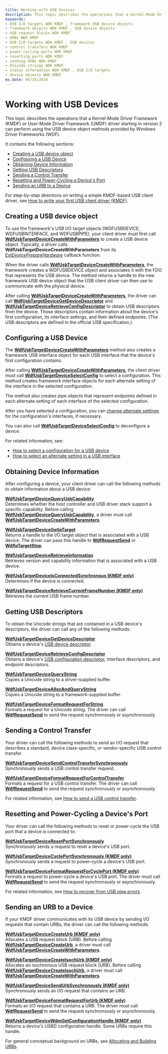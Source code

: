 ```yaml
---
title: Working with USB Devices
description: This topic describes the operations that a Kernel-Mode Driver Framework (KMDF) or User-Mode Driver Framework (UMDF) driver starting in version 2 can perform using the USB device object methods provided by Windows Driver Frameworks (WDF).
keywords:
- USB I/O targets WDK KMDF , framework USB device objects
- framework objects WDK KMDF , USB device objects
- USB request blocks WDK KMDF
- URBs WDK KMDF
- USB I/O targets WDK KMDF , USB devices
- control transfers WDK KMDF
- power-cycling ports WDK KMDF
- resetting ports WDK KMDF
- sending URBs WDK KMDF
- Unicode strings WDK KMDF
- status information WDK KMDF , USB I/O targets
- device objects WDK KMDF
ms.date: 06/24/2019
---
```


# Working with USB Devices


This topic describes the operations that a Kernel-Mode Driver Framework (KMDF) or User-Mode Driver Framework (UMDF) driver starting in version 2 can perform using the USB device object methods provided by Windows Driver Frameworks (WDF).

It contains the following sections:

-   [Creating a USB device object](#creating-a-framework-usb-device-object)
-   [Configuring a USB Device](#selecting-a-device-configuration)
-   [Obtaining Device Information](#obtaining-device-information)
-   [Getting USB Descriptors](#obtaining-a-device-s-unicode-strings)
-   [Sending a Control Transfer](#sending-a-control-transfer)
-   [Resetting and Power-Cycling a Device's Port](#resetting-and-power-cycling-a-device-s-port)
-   [Sending an URB to a Device](#sending-a-urb-to-a-device)

For step-by-step directions on writing a simple KMDF-based USB client driver, see [How to write your first USB client driver (KMDF)](/windows-hardware/drivers/ddi/index).

## <a href="" id="creating-a-framework-usb-device-object"></a> Creating a USB device object


To use the framework's USB I/O target objects (WDFUSBDEVICE, WDFUSBINTERFACE, and WDFUSBPIPE), your client driver must first call [**WdfUsbTargetDeviceCreateWithParameters**](/windows-hardware/drivers/ddi/wdfusb/nf-wdfusb-wdfusbtargetdevicecreatewithparameters) to create a USB device object. Typically, a driver calls **WdfUsbTargetDeviceCreateWithParameters** from its [*EvtDevicePrepareHardware*](/windows-hardware/drivers/ddi/wdfdevice/nc-wdfdevice-evt_wdf_device_prepare_hardware) callback function.

When the driver calls [**WdfUsbTargetDeviceCreateWithParameters**](/windows-hardware/drivers/ddi/wdfusb/nf-wdfusb-wdfusbtargetdevicecreatewithparameters), the framework creates a WDFUSBDEVICE object and associates it with the FDO that represents the USB device. The method returns a handle to the new framework USB device object that the USB client driver can then use to communicate with the physical device.

After calling [**WdfUsbTargetDeviceCreateWithParameters**](/windows-hardware/drivers/ddi/wdfusb/nf-wdfusb-wdfusbtargetdevicecreatewithparameters), the driver can call [**WdfUsbTargetDeviceGetDeviceDescriptor**](/windows-hardware/drivers/ddi/wdfusb/nf-wdfusb-wdfusbtargetdevicegetdevicedescriptor) and [**WdfUsbTargetDeviceRetrieveConfigDescriptor**](/windows-hardware/drivers/ddi/wdfusb/nf-wdfusb-wdfusbtargetdeviceretrieveconfigdescriptor) to obtain USB descriptors from the device. Those descriptors contain information about the device's first configuration, its interface settings, and their defined endpoints. (The USB descriptors are defined in the official USB specification.)

## <a href="" id="selecting-a-device-configuration"></a>Configuring a USB Device


The [**WdfUsbTargetDeviceCreateWithParameters**](/windows-hardware/drivers/ddi/wdfusb/nf-wdfusb-wdfusbtargetdevicecreatewithparameters) method also creates a framework USB interface object for each USB interface that the device's first configuration contains.

After calling [**WdfUsbTargetDeviceCreateWithParameters**](/windows-hardware/drivers/ddi/wdfusb/nf-wdfusb-wdfusbtargetdevicecreatewithparameters), the client driver must call [**WdfUsbTargetDeviceSelectConfig**](/windows-hardware/drivers/ddi/wdfusb/nf-wdfusb-wdfusbtargetdeviceselectconfig) to select a configuration. This method creates framework interface objects for each alternate setting of the interface in the selected configuration.

The method also creates pipe objects that represent endpoints defined in each alternate setting of each interface of the selected configuration.

After you have selected a configuration, you can [change alternate settings](working-with-usb-interfaces.md#selecting-an-alternate-setting-for-a-usb-interface) for the configuration's interfaces, if necessary.

You can also call [**WdfUsbTargetDeviceSelectConfig**](/windows-hardware/drivers/ddi/wdfusb/nf-wdfusb-wdfusbtargetdeviceselectconfig) to deconfigure a device.

For related information, see:

-   [How to select a configuration for a USB device](../usbcon/how-to-select-a-configuration-for-a-usb-device.md)
-   [How to select an alternate setting in a USB interface](../usbcon/index.md)

## <a href="" id="obtaining-device-information"></a> Obtaining Device Information


After configuring a device, your client driver can call the following methods to obtain information about a USB device:

<a href="" id="wdfusbtargetdevicequeryusbcapability"></a>[**WdfUsbTargetDeviceQueryUsbCapability**](/windows-hardware/drivers/ddi/wdfusb/nf-wdfusb-wdfusbtargetdevicequeryusbcapability)  
Determines whether the host controller and USB driver stack support a specific capability. Before calling [**WdfUsbTargetDeviceQueryUsbCapability**](/windows-hardware/drivers/ddi/wdfusb/nf-wdfusb-wdfusbtargetdevicequeryusbcapability), a driver must call [**WdfUsbTargetDeviceCreateWithParameters**](/windows-hardware/drivers/ddi/wdfusb/nf-wdfusb-wdfusbtargetdevicecreatewithparameters).

<a href="" id="wdfusbtargetdevicegetiotarget"></a>[**WdfUsbTargetDeviceGetIoTarget**](/windows-hardware/drivers/ddi/wdfusb/nf-wdfusb-wdfusbtargetdevicegetiotarget)  
Returns a handle to the I/O target object that is associated with a USB device. The driver can pass this handle to [**WdfRequestSend**](/windows-hardware/drivers/ddi/wdfrequest/nf-wdfrequest-wdfrequestsend) or [**WdfIoTargetStop**](/windows-hardware/drivers/ddi/wdfiotarget/nf-wdfiotarget-wdfiotargetstop).

<a href="" id="wdfusbtargetdeviceretrieveinformation"></a>[**WdfUsbTargetDeviceRetrieveInformation**](/windows-hardware/drivers/ddi/wdfusb/nf-wdfusb-wdfusbtargetdeviceretrieveinformation)  
Retrieves version and capability information that is associated with a USB device.

<a href="" id="wdfusbtargetdeviceisconnectedsynchronous--kmdf-only-"></a>[**WdfUsbTargetDeviceIsConnectedSynchronous (KMDF only)**](/windows-hardware/drivers/ddi/wdfusb/nf-wdfusb-wdfusbtargetdeviceisconnectedsynchronous)  
Determines if the device is connected.

<a href="" id="wdfusbtargetdeviceretrievecurrentframenumber--kmdf-only-"></a>[**WdfUsbTargetDeviceRetrieveCurrentFrameNumber (KMDF only)**](/windows-hardware/drivers/ddi/wdfusb/nf-wdfusb-wdfusbtargetdeviceretrievecurrentframenumber)  
Retrieves the current USB frame number.

## <a href="" id="obtaining-a-device-s-unicode-strings"></a>Getting USB Descriptors


To obtain the Unicode strings that are contained in a USB device's descriptors, the driver can call any of the following methods:

<a href="" id="wdfusbtargetdevicegetdevicedescriptor"></a>[**WdfUsbTargetDeviceGetDeviceDescriptor**](/windows-hardware/drivers/ddi/wdfusb/nf-wdfusb-wdfusbtargetdevicegetdevicedescriptor)  
Obtains a device's [USB device descriptor](/windows-hardware/drivers/ddi/index).

<a href="" id="wdfusbtargetdeviceretrieveconfigdescriptor"></a>[**WdfUsbTargetDeviceRetrieveConfigDescriptor**](/windows-hardware/drivers/ddi/wdfusb/nf-wdfusb-wdfusbtargetdeviceretrieveconfigdescriptor)  
Obtains a device's [USB configuration descriptor](/windows-hardware/drivers/ddi/index), interface descriptors, and endpoint descriptors.

<a href="" id="---------wdfusbtargetdevicequerystring--------"></a>[**WdfUsbTargetDeviceQueryString**](/windows-hardware/drivers/ddi/wdfusb/nf-wdfusb-wdfusbtargetdevicequerystring)  
Copies a Unicode string to a driver-supplied buffer.

<a href="" id="---------wdfusbtargetdeviceallocandquerystring--------"></a>[**WdfUsbTargetDeviceAllocAndQueryString**](/windows-hardware/drivers/ddi/wdfusb/nf-wdfusb-wdfusbtargetdeviceallocandquerystring)  
Copies a Unicode string to a framework-supplied buffer.

<a href="" id="---------wdfusbtargetdeviceformatrequestforstring--------"></a>[**WdfUsbTargetDeviceFormatRequestForString**](/windows-hardware/drivers/ddi/wdfusb/nf-wdfusb-wdfusbtargetdeviceformatrequestforstring)  
Formats a request for a Unicode string. The driver can call [**WdfRequestSend**](/windows-hardware/drivers/ddi/wdfrequest/nf-wdfrequest-wdfrequestsend) to send the request synchronously or asynchronously.

## <a href="" id="sending-a-control-transfer"></a> Sending a Control Transfer


Your driver can call the following methods to send an I/O request that describes a standard, device class-specific, or vendor-specific USB control transfer.

<a href="" id="---------wdfusbtargetdevicesendcontroltransfersynchronously--------"></a>[**WdfUsbTargetDeviceSendControlTransferSynchronously**](/windows-hardware/drivers/ddi/wdfusb/nf-wdfusb-wdfusbtargetdevicesendcontroltransfersynchronously)  
Synchronously sends a USB control transfer request.

<a href="" id="---------wdfusbtargetdeviceformatrequestforcontroltransfer--------"></a>[**WdfUsbTargetDeviceFormatRequestForControlTransfer**](/windows-hardware/drivers/ddi/wdfusb/nf-wdfusb-wdfusbtargetdeviceformatrequestforcontroltransfer)  
Formats a request for a USB control transfer. The driver can call [**WdfRequestSend**](/windows-hardware/drivers/ddi/wdfrequest/nf-wdfrequest-wdfrequestsend) to send the request synchronously or asynchronously.

For related information, see [How to send a USB control transfer](/windows-hardware/drivers/ddi/index).

## <a href="" id="resetting-and-power-cycling-a-device-s-port"></a> Resetting and Power-Cycling a Device's Port


Your driver can call the following methods to reset or power-cycle the USB port that a device is connected to:

<a href="" id="---------wdfusbtargetdeviceresetportsynchronously"></a>[**WdfUsbTargetDeviceResetPortSynchronously**](/windows-hardware/drivers/ddi/wdfusb/nf-wdfusb-wdfusbtargetdeviceresetportsynchronously)  
Synchronously sends a request to reset a device's USB port.

<a href="" id="---------wdfusbtargetdevicecycleportsynchronously--kmdf-only-"></a>[**WdfUsbTargetDeviceCyclePortSynchronously (KMDF only)**](/windows-hardware/drivers/ddi/wdfusb/nf-wdfusb-wdfusbtargetdevicecycleportsynchronously)  
Synchronously sends a request to power-cycle a device's USB port.

<a href="" id="---------wdfusbtargetdeviceformatrequestforcycleport--kmdf-only-"></a>[**WdfUsbTargetDeviceFormatRequestForCyclePort (KMDF only)**](/windows-hardware/drivers/ddi/wdfusb/nf-wdfusb-wdfusbtargetdeviceformatrequestforcycleport)  
Formats a request to power-cycle a device's USB port. The driver must call [**WdfRequestSend**](/windows-hardware/drivers/ddi/wdfrequest/nf-wdfrequest-wdfrequestsend) to send the request synchronously or asynchronously.

For related information, see [How to recover from USB pipe errors](../usbcon/index.md).

## <a href="" id="sending-a-urb-to-a-device"></a> Sending an URB to a Device


If your KMDF driver communicates with its USB device by sending I/O requests that contain URBs, the driver can call the following methods:

<a href="" id="wdfusbtargetdevicecreateurb--kmdf-only-"></a>[**WdfUsbTargetDeviceCreateUrb (KMDF only)**](/windows-hardware/drivers/ddi/wdfusb/nf-wdfusb-wdfusbtargetdevicecreateurb)  
Allocates a USB request block (URB). Before calling [**WdfUsbTargetDeviceCreateUrb**](/windows-hardware/drivers/ddi/wdfusb/nf-wdfusb-wdfusbtargetdevicecreateurb), a driver must call [**WdfUsbTargetDeviceCreateWithParameters**](/windows-hardware/drivers/ddi/wdfusb/nf-wdfusb-wdfusbtargetdevicecreatewithparameters).

<a href="" id="wdfusbtargetdevicecreateisochurb--kmdf-only-"></a>[**WdfUsbTargetDeviceCreateIsochUrb (KMDF only)**](/windows-hardware/drivers/ddi/wdfusb/nf-wdfusb-wdfusbtargetdevicecreateisochurb)  
Allocates an isochronous USB request block (URB). Before calling [**WdfUsbTargetDeviceCreateIsochUrb**](/windows-hardware/drivers/ddi/wdfusb/nf-wdfusb-wdfusbtargetdevicecreateisochurb), a driver must call [**WdfUsbTargetDeviceCreateWithParameters**](/windows-hardware/drivers/ddi/wdfusb/nf-wdfusb-wdfusbtargetdevicecreatewithparameters).

<a href="" id="---------wdfusbtargetdevicesendurbsynchronously--kmdf-only-"></a>[**WdfUsbTargetDeviceSendUrbSynchronously (KMDF only)**](/windows-hardware/drivers/ddi/wdfusb/nf-wdfusb-wdfusbtargetdevicesendurbsynchronously)  
Synchronously sends an I/O request that contains an URB.

<a href="" id="---------wdfusbtargetdeviceformatrequestforurb--kmdf-only-"></a>[**WdfUsbTargetDeviceFormatRequestForUrb (KMDF only)**](/windows-hardware/drivers/ddi/wdfusb/nf-wdfusb-wdfusbtargetdeviceformatrequestforurb)  
Formats an I/O request that contains a URB. The driver must call [**WdfRequestSend**](/windows-hardware/drivers/ddi/wdfrequest/nf-wdfrequest-wdfrequestsend) to send the request synchronously or asynchronously.

<a href="" id="---------wdfusbtargetdevicewdmgetconfigurationhandle--kmdf-only-"></a>[**WdfUsbTargetDeviceWdmGetConfigurationHandle (KMDF only)**](/windows-hardware/drivers/ddi/wdfusb/nf-wdfusb-wdfusbtargetdevicewdmgetconfigurationhandle)  
Returns a device's USBD configuration handle. Some URBs require this handle.

For general conceptual background on URBs, see [Allocating and Building URBs](../usbcon/how-to-add-xrb-support-for-client-drivers.md).

